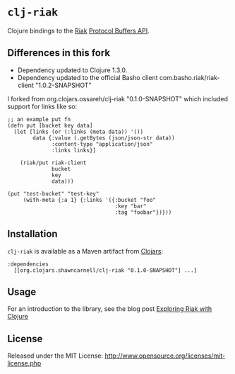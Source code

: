 # `clj-riak`

Clojure bindings to the [Riak](http://www.basho.com/Riak.html) [Protocol Buffers API](https://wiki.basho.com/display/RIAK/PBC+API).

## Differences in this fork

* Dependency updated to Clojure 1.3.0.
* Dependency updated to the official Basho client com.basho.riak/riak-client "1.0.2-SNAPSHOT"

I forked from org.clojars.ossareh/clj-riak "0.1.0-SNAPSHOT" which included support for links like so:

    ;; an example put fn
    (defn put [bucket key data]
      (let [links (or (:links (meta data)) '())
            data {:value (.getBytes (json/json-str data))
                  :content-type "application/json"
                  :links links}]

        (riak/put riak-client
                  bucket
                  key
                  data)))
        
    (put "test-bucket" "test-key"
         (with-meta {:a 1} {:links '({:bucket "foo"
                                      :key "bar"
                                      :tag "foobar"})}))

## Installation

`clj-riak` is available as a Maven artifact from [Clojars](http://clojars.org/clj-riak):

    :dependencies
      [[org.clojars.shawncarnell/clj-riak "0.1.0-SNAPSHOT"] ...]

## Usage

For an introduction to the library, see the blog post [Exploring Riak with Clojure](http://mmcgrana.github.com/2010/08/riak-clojure.html)

## License

Released under the MIT License: <http://www.opensource.org/licenses/mit-license.php>
